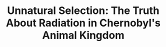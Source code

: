 ---
title:  "Unnatural Selection: The Truth About Radiation in Chernobyl's Animal Kingdom"
category: ['flora']
excerpt: "What mutated creatures are really roaming the radioactive forests of Chernobyl?"
description: "We often think about Chernobyl from a human perspective, but it's impact stretches much farther than that. People tend to acquire fanciful ideas about radiation, and the mutations of affected animals. In my project, I wanted to explore the truth behind radiation's affect on wildlife, and what mutations really look like here. I doing so, I hope the reader is able to view Chernobyl's influence from an entirely novel standpoint."
header: 
    overlay_image: assets/images/rubinstein.jpg
    teaser: assets/images/rubinstein.jpg
contributors:
    - name: Josh Rubinstein
      bio: "Josh is currently a sophomore at Swarthmore College studying Psychology and Biology. He also enjoys diverse literature courses, and hopes to take more courses like Russian Literature 043 in the future."
embed:
  type: arcgis
  id: 0f1be760f0944db7bf312f1edc1497dd
  url: https://storymaps.arcgis.com/stories/0f1be760f0944db7bf312f1edc1497dd/preview
---